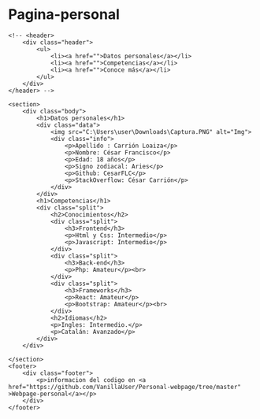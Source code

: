# Pagina-personal
<!DOCTYPE html>
<html lang="en">
<head>
    <meta charset="UTF-8">
    <meta name="viewport" content="width=device-width, initial-scale=1.0">
    <meta http-equiv="X-UA-Compatible" content="ie=edge">
    <link rel="stylesheet" href="./styles/main.css">
    <title>Pagina personal</title>
</head>
<body>

    <!-- <header>
        <div class="header">
            <ul>
                <li><a href="">Datos personales</a></li>  
                <li><a href="">Competencias</a></li>	
                <li><a href="">Conoce más</a></li>	
            </ul>
        </div>
    </header> -->

    <section>
        <div class="body">
            <h1>Datos personales</h1>  
            <div class="data">
                <img src="C:\Users\user\Downloads\Captura.PNG" alt="Img">    
                <div class="info">
                    <p>Apellido : Carrión Loaiza</p>    
                    <p>Nombre: César Francisco</p> 		
                    <p>Edad: 18 años</p>		
                    <p>Signo zodiacal: Aries</p>   
                    <p>Github: CesarFLC</p>   
                    <p>StackOverflow: César Carrión</p>
                </div>
            </div>
            <h1>Competencias</h1> 				
            <div class="split">
                <h2>Conocimientos</h2>			
                <div class="split">
                    <h3>Frontend</h3>							
                    <p>Html y Css: Intermedio</p>	
                    <p>Javascript: Intermedio</p>	
                </div>			
                <div class="split">
                    <h3>Back-end</h3>				
                    <p>Php: Amateur</p><br>			
                </div>
                <div class="split">
                    <h3>Frameworks</h3>
                    <p>React: Amateur</p>
                    <p>Bootstrap: Amateur</p><br>
                </div>
                <h2>Idiomas</h2>
                <p>Ingles: Intermedio.</p>
                <p>Catalán: Avanzado</p>
            </div>
        </div>

    </section>
    <footer>
        <div class="footer">
            <p>informacion del codigo en <a href="https://github.com/VanillaUser/Personal-webpage/tree/master" >Webpage-personal</a></p>
        </div>
    </footer>

</body>
</html>
